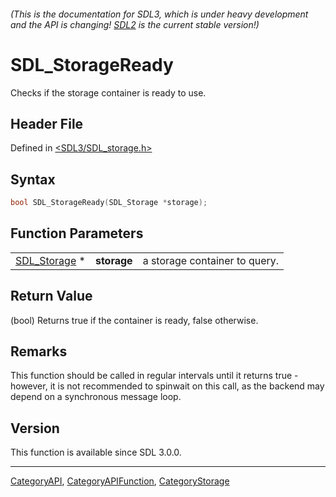 ###### (This is the documentation for SDL3, which is under heavy development and the API is changing! [SDL2](https://wiki.libsdl.org/SDL2/) is the current stable version!)
# SDL_StorageReady

Checks if the storage container is ready to use.

## Header File

Defined in [<SDL3/SDL_storage.h>](https://github.com/libsdl-org/SDL/blob/main/include/SDL3/SDL_storage.h)

## Syntax

```c
bool SDL_StorageReady(SDL_Storage *storage);
```

## Function Parameters

|                              |             |                               |
| ---------------------------- | ----------- | ----------------------------- |
| [SDL_Storage](SDL_Storage) * | **storage** | a storage container to query. |

## Return Value

(bool) Returns true if the container is ready, false otherwise.

## Remarks

This function should be called in regular intervals until it returns true -
however, it is not recommended to spinwait on this call, as the backend may
depend on a synchronous message loop.

## Version

This function is available since SDL 3.0.0.

----
[CategoryAPI](CategoryAPI), [CategoryAPIFunction](CategoryAPIFunction), [CategoryStorage](CategoryStorage)

